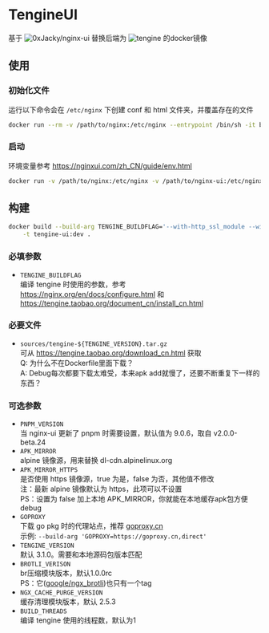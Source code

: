 # TengineUI
基于 ![0xJacky/nginx-ui][nginx-ui] 替换后端为 ![tengine][tengine] 的docker镜像

## 使用
### 初始化文件
运行以下命令会在 `/etc/nginx` 下创建 conf 和 html 文件夹，并覆盖存在的文件
```sh
docker run --rm -v /path/to/nginx:/etc/nginx --entrypoint /bin/sh -it boringcat/tengine-ui -c install.sh
```
### 启动
环境变量参考 https://nginxui.com/zh_CN/guide/env.html
```sh
docker run -v /path/to/nginx:/etc/nginx -v /path/to/nginx-ui:/etc/nginx-ui -it boringcat/tengine-ui
```

## 构建
```sh
docker build --build-arg TENGINE_BUILDFLAG='--with-http_ssl_module --with-http_v2_module --with-stream --with-stream_ssl_module'\
    -t tengine-ui:dev .
```
### 必填参数
- `TENGINE_BUILDFLAG`  
  编译 tengine 时使用的参数，参考 https://nginx.org/en/docs/configure.html 和 https://tengine.taobao.org/document_cn/install_cn.html

### 必要文件
- `sources/tengine-${TENGINE_VERSION}.tar.gz`  
  可从 https://tengine.taobao.org/download_cn.html 获取  
  Q: 为什么不在Dockerfile里面下载？  
  A: Debug每次都要下载太难受，本来apk add就慢了，还要不断重复下一样的东西？

### 可选参数
- `PNPM_VERSION`  
  当 nginx-ui 更新了 pnpm 时需要设置，默认值为 9.0.6，取自 v2.0.0-beta.24
- `APK_MIRROR`  
  alpine 镜像源，用来替换 dl-cdn.alpinelinux.org
- `APK_MIRROR_HTTPS`  
  是否使用 https 镜像源，true 为是，false 为否，其他值不修改  
  注：最新 alpine 镜像默认为 https，此项可以不设置  
  PS：设置为 false 加上本地 APK_MIRROR，你就能在本地缓存apk包方便debug
- `GOPROXY`  
  下载 go pkg 时的代理站点，推荐 [goproxy.cn](https://goproxy.cn)  
  示例: `--build-arg 'GOPROXY=https://goproxy.cn,direct'`
- `TENGINE_VERSION`  
  默认 3.1.0。需要和本地源码包版本匹配
- `BROTLI_VERISON`  
  br压缩模块版本，默认1.0.0rc  
  PS：它([google/ngx_brotli](https://github.com/google/ngx_brotli))也只有一个tag
- `NGX_CACHE_PURGE_VERSION`  
  缓存清理模块版本，默认 2.5.3
- `BUILD_THREADS`  
  编译 tengine 使用的线程数，默认为1

[nginx-ui]: https://img.shields.io/badge/0xJacky-nginx--ui-blue?link=https://github.com/0xJacky/nginx-ui&style=flat-square
[tengine]: https://img.shields.io/badge/taobao-tengine-blue?link=https://tengine.taobao.org&style=flat-square